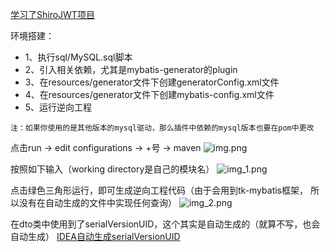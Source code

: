 [学习了ShiroJWT项目](https://github.com/dolyw/ShiroJwt)

环境搭建：
- 1、执行sql/MySQL.sql脚本
- 2、引入相关依赖，尤其是mybatis-generator的plugin
- 3、在resources/generator文件下创建generatorConfig.xml文件
- 4、在resources/generator文件下创建mybatis-config.xml文件
- 5、运行逆向工程

```注：如果你使用的是其他版本的mysql驱动，那么插件中依赖的mysql版本也要在pom中更改```

点击run -> edit configurations -> +号 -> maven
![img.png](img.png)

按照如下输入（working directory是自己的模块名）
![img_1.png](img_1.png)

点击绿色三角形运行，即可生成逆向工程代码（由于会用到tk-mybatis框架，
所以没有在自动生成的文件中实现任何查询）
![img_2.png](img_2.png)

在dto类中使用到了serialVersionUID，这个其实是自动生成的（就算不写，也会自动生成）
[IDEA自动生成serialVersionUID](https://www.jianshu.com/p/5dfa065b7890)